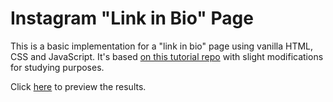 # Instagram "Link in Bio" Page

This is a basic implementation for a "link in bio" page using vanilla HTML, CSS and JavaScript. It's based [on this tutorial repo](https://github.com/craftzdog/link-in-bio) with slight modifications for studying purposes. 

Click [here](https://fasinnen.github.io/instagram-link-bio/) to preview the results. 